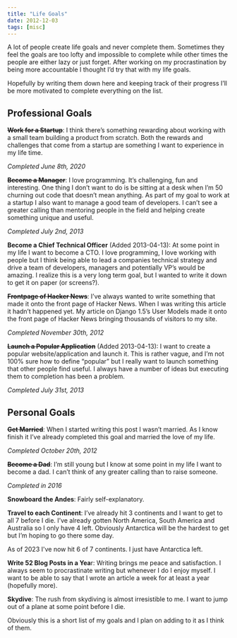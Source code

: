 ```yaml
---
title: "Life Goals"
date: 2012-12-03
tags: [misc]
---
```


A lot of people create life goals and never complete them. Sometimes they feel the goals are too lofty and impossible to complete while other times the people are either lazy or just forget. After working on my procrastination by being more accountable I thought I’d try that with my life goals.

Hopefully by writing them down here and keeping track of their progress I’ll be more motivated to complete everything on the list.

## Professional Goals
~~**Work for a Startup**~~: I think there’s something rewarding about working with a small team building a product from scratch. Both the rewards and challenges that come from a startup are something I want to experience in my life time.

_Completed June 8th, 2020_

~~**Become a Manager**~~: I love programming. It’s challenging, fun and interesting. One thing I don’t want to do is be sitting at a desk when I’m 50 churning out code that doesn’t mean anything. As part of my goal to work at a startup I also want to manage a good team of developers. I can’t see a greater calling than mentoring people in the field and helping create something unique and useful.

_Completed July 2nd, 2013_

**Become a Chief Technical Officer** (Added 2013-04-13): At some point in my life I want to become a CTO. I love programming, I love working with people but I think being able to lead a companies technical strategy and drive a team of developers, managers and potentially VP’s would be amazing. I realize this is a very long term goal, but I wanted to write it down to get it on paper (or screens?).

~~**Frontpage of Hacker News**~~: I’ve always wanted to write something that made it onto the front page of Hacker News. When I was writing this article it hadn’t happened yet. My article on Django 1.5’s User Models made it onto the front page of Hacker News bringing thousands of visitors to my site.

_Completed November 30th, 2012_

~~**Launch a Popular Application**~~ (Added 2013-04-13): I want to create a popular website/application and launch it. This is rather vague, and I’m not 100% sure how to define “popular” but I really want to launch something that other people find useful. I always have a number of ideas but executing them to completion has been a problem.

_Completed July 31st, 2013_

## Personal Goals
~~**Get Married**~~: When I started writing this post I wasn’t married. As I know finish it I’ve already completed this goal and married the love of my life.

_Completed October 20th, 2012_

~~**Become a Dad**~~: I’m still young but I know at some point in my life I want to become a dad. I can’t think of any greater calling than to raise someone.

_Completed in 2016_

**Snowboard the Andes**: Fairly self-explanatory.

**Travel to each Continent**: I’ve already hit 3 continents and I want to get to all 7 before I die. I’ve already gotten North America, South America and Australia so I only have 4 left. Obviously Antarctica will be the hardest to get but I’m hoping to go there some day.

As of 2023 I've now hit 6 of 7 continents. I just have Antarctica left.

**Write 52 Blog Posts in a Yea**r: Writing brings me peace and satisfaction. I always seem to procrastinate writing but whenever I do I enjoy myself. I want to be able to say that I wrote an article a week for at least a year (hopefully more).

**Skydive**: The rush from skydiving is almost irresistible to me. I want to jump out of a plane at some point before I die.

Obviously this is a short list of my goals and I plan on adding to it as I think of them.

